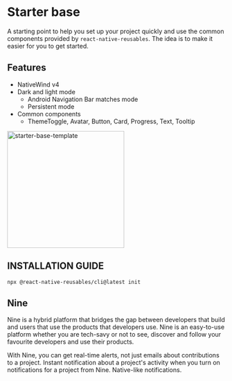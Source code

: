 # Starter base

A starting point to help you set up your project quickly and use the common components provided by `react-native-reusables`. The idea is to make it easier for you to get started.

## Features

- NativeWind v4
- Dark and light mode
  - Android Navigation Bar matches mode
  - Persistent mode
- Common components
  - ThemeToggle, Avatar, Button, Card, Progress, Text, Tooltip

<img src="https://github.com/mrzachnugent/react-native-reusables/assets/63797719/42c94108-38a7-498b-9c70-18640420f1bc"
     alt="starter-base-template"
     style="width:270px;" />

## INSTALLATION GUIDE
`npx @react-native-reusables/cli@latest init`

## Nine
Nine is a hybrid platform that bridges the gap between developers that build and users that use the products that developers use.
Nine is an easy-to-use platform whether you are tech-savy or not to see, discover and follow your favourite developers and use their products.

With Nine, you can get real-time alerts, not just emails about contributions to a project.
Instant notification about a project's activity when you turn on notifications for a project from Nine. Native-like notifications.
